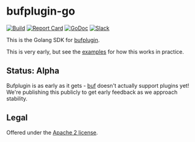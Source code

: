 bufplugin-go
==============

[![Build](https://github.com/bufbuild/bufplugin-go/actions/workflows/ci.yaml/badge.svg?branch=main)](https://github.com/bufbuild/bufplugin-go/actions/workflows/ci.yaml)
[![Report Card](https://goreportcard.com/badge/github.com/bufbuild/bufplugin-go)](https://goreportcard.com/report/github.com/bufbuild/bufplugin-go)
[![GoDoc](https://pkg.go.dev/badge/github.com/bufbuild/bufplugin-go.svg)](https://pkg.go.dev/github.com/bufbuild/bufplugin-go)
[![Slack](https://img.shields.io/badge/slack-buf-%23e01563)](https://buf.build/links/slack)

This is the Golang SDK for [bufplugin](https://github.com/bufbuild/bufplugin-proto).

This is very early, but see the [examples](check/internal/examples) for how this works in practice.

## Status: Alpha

Bufplugin is as early as it gets - [buf](https://github.com/bufbuild/buf) doesn't actually support
plugins yet! We're publishing this publicly to get early feedback as we approach stability.

## Legal

Offered under the [Apache 2 license](https://github.com/bufbuild/bufplugin-go/blob/main/LICENSE).
